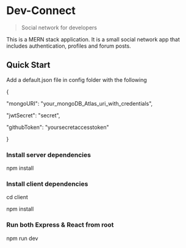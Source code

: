 # Dev-Connect
<blockquote>Social network for developers</blockquote>

<p>This is a MERN stack application. It is a small social network app that includes authentication, profiles and forum posts.</p>

<h2>Quick Start</h2> 
<p>Add a default.json file in config folder with the following</p>
<p>
{
  <p>"mongoURI": "your_mongoDB_Atlas_uri_with_credentials",</p>
  <p>"jwtSecret": "secret",</p>
  <p>"githubToken": "yoursecretaccesstoken"</p>
}
</p>
<h3>Install server dependencies</h3>
<p>npm install</p>
<h3>Install client dependencies</h3>
<p>cd client</p>
<p>npm install</p>
<h3>Run both Express & React from root</h3>
<p>npm run dev</p>
